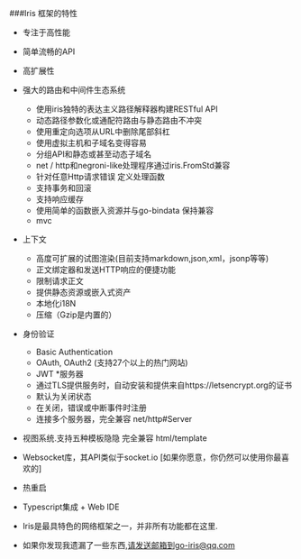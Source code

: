 ###Iris 框架的特性
* 专注于高性能
* 简单流畅的API   
* 高扩展性
* 强大的路由和中间件生态系统
  
  - 使用iris独特的表达主义路径解释器构建RESTful API
  - 动态路径参数化或通配符路由与静态路由不冲突
  - 使用重定向选项从URL中删除尾部斜杠
  - 使用虚拟主机和子域名变得容易
  - 分组API和静态或甚至动态子域名
  - net / http和negroni-like处理程序通过iris.FromStd兼容
  - 针对任意Http请求错误 定义处理函数
  - 支持事务和回滚
  - 支持响应缓存
  - 使用简单的函数嵌入资源并与go-bindata 保持兼容 
  - mvc
  
* 上下文
   - 高度可扩展的试图渲染(目前支持markdown,json,xml，jsonp等等)
   - 正文绑定器和发送HTTP响应的便捷功能
   - 限制请求正文
   - 提供静态资源或嵌入式资产
   - 本地化i18N 
   - 压缩（Gzip是内置的）
* 身份验证
   - Basic Authentication
   - OAuth, OAuth2 (支持27个以上的热门网站)
   - JWT
*服务器
   - 通过TLS提供服务时，自动安装和提供来自https://letsencrypt.org的证书
   - 默认为关闭状态
   - 在关闭，错误或中断事件时注册
   - 连接多个服务器，完全兼容 net/http#Server   
* 视图系统.支持五种模板隐隐 完全兼容 html/template   

* Websocket库，其API类似于socket.io [如果你愿意，你仍然可以使用你最喜欢的]

* 热重启
* Typescript集成 + Web IDE
* Iris是最具特色的网络框架之一，并非所有功能都在这里.
* 如果你发现我遗漏了一些东西,请发送邮箱到go-iris@qq.com